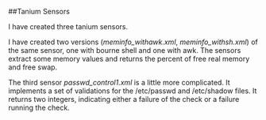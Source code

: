 ##Tanium Sensors

I have created three tanium sensors.

I have created two versions (*meminfo_withawk.xml*, *meminfo_withsh.xml*)
of the same sensor, one with bourne shell and one with awk.
The sensors extract some memory values and returns the percent of free real memory and free swap.

The third sensor *passwd_control1.xml* is a little more complicated. It implements a set of validations for the /etc/passwd and /etc/shadow files.
It returns two integers, indicating either a failure of the check or a failure running the check.

